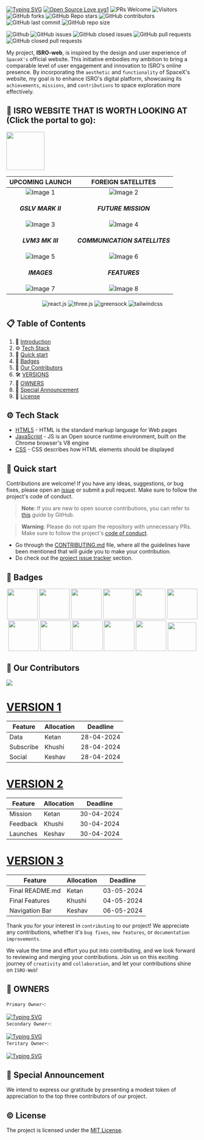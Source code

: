 <a href="https://git.io/typing-svg"><img src="https://readme-typing-svg.demolab.com?font=Fira+Code&weight=600&size=43&pause=1000&random=false&width=950&height=80&lines=Indian+Space+Research+Organisation+%F0%9F%91%A8%E2%80%8D%F0%9F%9A%80" alt="Typing SVG" /></a>
[![Open Source Love svg1](https://badges.frapsoft.com/os/v1/open-source.svg?v=103)](https://github.com/ellerbrock/open-source-badges/)
![PRs Welcome](https://img.shields.io/badge/PRs-welcome-brightgreen.svg?style=flat)
![Visitors](https://api.visitorbadge.io/api/visitors?path=dakshsinghrathore%2FISRO-web%20&countColor=%23263759&style=flat)
![GitHub forks](https://img.shields.io/github/forks/Ketan2120/ISRO-web)
![GitHub Repo stars](https://img.shields.io/github/stars/ketan270/ISRO-web)
![GitHub contributors](https://img.shields.io/github/contributors/ketan270/ISRO-web)
![GitHub last commit](https://img.shields.io/github/last-commit/ketan270/ISRO-web)
![GitHub repo size](https://img.shields.io/github/repo-size/ketan270/ISRO-web)

![Github](https://img.shields.io/github/license/dakshsinghrathore/ISRO-web)
![GitHub issues](https://img.shields.io/github/issues/ketan270/ISRO-web)
![GitHub closed issues](https://img.shields.io/github/issues-closed-raw/ketan270/ISRO-web)
![GitHub pull requests](https://img.shields.io/github/issues-pr/ketan270/ISRO-web)
![GitHub closed pull requests](https://img.shields.io/github/issues-pr-closed/ketan270/ISRO-web)

<p> <a name="introduction"></a> 
<div align="center">

</div>

My project, **ISRO-web**, is inspired by the design and user experience of `SpaceX's` official website. This initiative embodies my ambition to bring a comparable level of user engagement and innovation to ISRO's online presence. By incorporating the `aesthetic` and `functionality` of SpaceX's website, my goal is to enhance ISRO's digital platform, showcasing its `achievements`, `missions`, and `contributions` to space exploration more effectively.


## 📜 ISRO WEBSITE THAT IS WORTH LOOKING AT (Click the portal to go):<br>
  
  <a href="https://isro-website1.netlify.app/"><img id="portal" height="100" src="https://media.tenor.com/fWA2N8CPWEkAAAAi/sonic-mania.gif"></a>

</p>

| UPCOMING LAUNCH | FOREIGN SATELLITES |
|:-------:|:-------:|
| ![Image 1](https://github.com/ketan270/ISRO-web/assets/146920220/22e1f8d2-c9d7-4bc8-b5d3-bf3236fb70af) | ![Image 2](https://github.com/ketan270/ISRO-web/assets/146920220/6345a9f1-ea86-4553-8670-f72e5b3190bf) |
| <p align="center">***GSLV MARK II***</p> | <p align="center">***FUTURE MISSION***</p> |
| ![Image 3](https://github.com/ketan270/ISRO-web/assets/146920220/f755dfd6-3d77-4bb8-8ffc-4775db4ec543) | ![Image 4](https://github.com/ketan270/ISRO-web/assets/146920220/76001856-cb4c-478e-9c78-7320894a58c0) |
| <p align="center">***LVM3 MK III***</p> | <p align="center">***COMMUNICATION SATELLITES***</p> |
| ![Image 5](https://github.com/ketan270/ISRO-web/assets/146920220/d2d64fc2-9823-4f04-b35d-16080fc538eb) | ![Image 6](https://github.com/ketan270/ISRO-web/assets/146920220/acd88b05-1ad9-483c-90c2-00beb926a60a) |
| <p align="center">***IMAGES***</p> | <p align="center">***FEATURES***</p> |
| ![Image 7](https://github.com/ketan270/ISRO-web/assets/146920220/0e77ef5a-6a34-425e-a4df-b544b95a10b9) | ![Image 8](https://github.com/ketan270/ISRO-web/assets/146920220/5625f4b0-f9ac-4991-911f-bd4b436a4376) |


 <div align="center">
    <img src="https://img.shields.io/badge/-React_JS-black?style=for-the-badge&logoColor=white&logo=react&color=61DAFB" alt="react.js" />
    <img src="https://img.shields.io/badge/-Three_JS-black?style=for-the-badge&logoColor=white&logo=threedotjs&color=000000" alt="three.js" />
    <img src="https://img.shields.io/badge/-GSAP-black?style=for-the-badge&logoColor=white&logo=greensock&color=88CE02" alt="greensock" />
    <img src="https://img.shields.io/badge/-Tailwind_CSS-black?style=for-the-badge&logoColor=white&logo=tailwindcss&color=06B6D4" alt="tailwindcss" />
  </div>

## 📋 <a name="table">Table of Contents</a>

1. 🤖 [Introduction](#introduction)
2. ⚙️ [Tech Stack](#tech-stack)
3. 🚀 [Quick start](#quick-start)
4. 📛 [Badges](#badges)
5. 🤝 [Our Contributors](#contributors)
6. 🛠️ [VERSIONS](#version)
7. 🔑 [OWNERS](#owners)
8. 🎉 [Special Announcement](#announcement)
9. 📜 [License](#License)

## <a name="tech-stack">⚙️ Tech Stack</a>

- [HTML5](https://developer.mozilla.org/en-US/docs/Glossary/HTML5) - HTML is the standard markup language for Web pages
- [JavaScript](https://tc39.es/) - JS is an Open source runtime environment, built on the Chrome browser's V8 engine
- [CSS](https://developer.mozilla.org/en-US/docs/Web/CSS) - CSS describes how HTML elements should be displayed

## <a name="quick-start">🚀 Quick start</a> 

Contributions are welcome! If you have any ideas, suggestions, or bug fixes, please open an [issue](https://github.com/dakshsinghrathore/ISRO-web/issues/new) or submit a pull request. Make sure to follow the project's code of conduct.

> **Note**: If you are new to open source contributions, you can refer to [this](https://opensource.guide/how-to-contribute/) guide by GitHub.

> **Warning**: Please do not spam the repository with unnecessary PRs. Make sure to follow the project's [code of conduct](/CODE_OF_CONDUCT.md).

- Go through the [CONTRIBUTING.md](https://github.com/dakshsinghrathore/ISRO-web/blob/main/CONTRIBUTING.md) file, where all the guidelines have been mentioned that will guide you to make your contribution.
- Do check out the [project issue tracker](https://github.com/priyankarpal/ProjectsHut/issues) section.

##  <a name="badges">📛 Badges</a>  
      
<p align="center">
  
<img src="https://assets.holopin.io/eyJidWNrZXQiOiJob2xvcGluLWFzc2V0cyIsImtleSI6ImFzc2V0cy9jbDlmczZqdWgxNjI1ODA5bWkyNXAyNjRtbiIsImVkaXRzIjp7InJvdGF0ZSI6bnVsbH19" width="80px" height="80px"/>
<img src="https://assets.holopin.io/eyJidWNrZXQiOiJob2xvcGluLWFzc2V0cyIsImtleSI6ImFzc2V0cy9jbG16MW5neWQwMjM3bTN6am50c2V6Yng2IiwiZWRpdHMiOnsicm90YXRlIjpudWxsfX0=" width="80px" height="80px"/>
<img src="https://assets.holopin.io/hf2023levels/level0-blue-0-0-0.webp" width="80px" height="80px"/>
<img src="https://assets.holopin.io/hf2023levels/level1-blue-helmet-0-0.webp" width="80px" height="80px"/>
<img src="https://assets.holopin.io/hf2023levels/level2-blue-helmet-ducky-0.webp" width="80px" height="80px"/>
<img src="https://assets.holopin.io/hf2023levels/level3-blue-helmet-ducky-crocs.webp" width="80px" height="80px"/>
<img src="https://assets.holopin.io/hf2023levels/level4-blue-helmet-ducky-crocs-swarm.webp" width="80px" height="80px"/>

<img src="https://assets.holopin.io/eyJidWNrZXQiOiJob2xvcGluLWFzc2V0cyIsImtleSI6ImFzc2V0cy9jbG16ZXJwM3EzMDUwMGZsZHZ4d2JwZTdhIiwiZWRpdHMiOnsicm90YXRlIjpudWxsfX0=" width="80px" height="80px"/>
<img src="https://assets.holopin.io/eyJidWNrZXQiOiJob2xvcGluLWFzc2V0cyIsImtleSI6ImFzc2V0cy9jbG5leHg3dmUyMTcxOTN6amp0c2lvNXZqIiwiZWRpdHMiOnsicm90YXRlIjpudWxsfX0=" width="80px" height="80px"/>
<img src="https://assets.holopin.io/eyJidWNrZXQiOiJob2xvcGluLWFzc2V0cyIsImtleSI6ImFzc2V0cy9jbG15cWdyMGUwMjI1enV6amdxZmYwbmhsIiwiZWRpdHMiOnsicm90YXRlIjpudWxsfX0=" width="80px" height="80px"/>
<img src="https://assets.holopin.io/eyJidWNrZXQiOiJob2xvcGluLWFzc2V0cyIsImtleSI6ImFzc2V0cy9jbG16YzVpdWYxMDA0ODBma3V6dTBxYnpxOCIsImVkaXRzIjp7InJvdGF0ZSI6bnVsbH19" width="80px" height="80px"/>
<img src="https://dev-to-uploads.s3.amazonaws.com/uploads/badge/badge_image/206/ht-badge.png" width="75px" height="75px"/>

<br/>
</p>

##  <a name="contributors">🤝 Our Contributors</a>  



<div>
  <a href="https://github.com/ketan270/ISRO-web/graphs/contributors">
    <img src="https://contrib.rocks/image?repo=ketan270/ISRO-web" />
  </a>
</div>

# <a name="version" href="" target="_blank">VERSION 1</a>

<div align="left">

| Feature   | Allocation | Deadline     |
|-----------|------------|--------------|
| Data    | Ketan      | 28-04-2024   |
| Subscribe | Khushi     | 28-04-2024   |
| Social    | Keshav     | 28-04-2024   |

</div>

<div align="left">
  <h1><a href="" target="_blank">VERSION 2</a></h1>
</div>


<div align="leftt">

| Feature   | Allocation | Deadline     |
|-----------|------------|--------------|
| Mission     | Ketan      | 30-04-2024   |
| Feedback | Khushi     | 30-04-2024   |
| Launches    | Keshav     | 30-04-2024   |

</div>

<div align="left">
  <h1><a href="" target="_blank">VERSION 3</a></h1>
</div>


<div align="leftt">

| Feature   | Allocation | Deadline     |
|-----------|------------|--------------|
| Final README.md      | Ketan      | 03-05-2024   |
| Final Features | Khushi     | 04-05-2024   |
|  Navigation Bar   | Keshav     | 06-05-2024   |

</div>

Thank you for your interest in `contributing` to our project! We appreciate any contributions, whether it's `bug fixes`, `new features`, or `documentation improvements`.

We value the time and effort you put into contributing, and we look forward to reviewing and merging your contributions. Join us on this exciting journey of `creativity` and `collaboration`, and let your contributions shine on `ISRO-Web`!

## <a name="owners">🔑 OWNERS</a> 

`Primary Owner`-: </br> </br>   <a href="https://git.io/typing-svg"><img src="https://readme-typing-svg.demolab.com?font=Pacifico&size=30&pause=1000&random=false&width=500&height=51&lines=Ketan+Sharma" alt="Typing SVG" /></a> </br>
`Secondary Owner`-: </br> </br>  <a href="https://git.io/typing-svg"><img src="https://readme-typing-svg.demolab.com?font=Pacifico&size=30&pause=1000&random=false&width=500&height=51&lines=Khushi" alt="Typing SVG" /></a>  </br> 
`Teritary Owner`-: </br> </br>  <a href="https://git.io/typing-svg"><img src="https://readme-typing-svg.demolab.com?font=Pacifico&size=30&pause=1000&random=false&width=500&height=51&lines=Keshav+Bareja" alt="Typing SVG" /></a> 
##  <a name="announcement">🎉 Special Announcement</a> 

We intend to express our gratitude by presenting a modest token of appreciation to the top three contributors of our project.


## <a name="License">©️ License</a>

The project is licensed under the [MIT License](https://github.com/ketan270/ISRO-web?tab=MIT-1-ov-file#readme).
